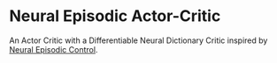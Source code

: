 # Neural Episodic Actor-Critic


An Actor Critic with a Differentiable Neural Dictionary Critic inspired by
[Neural Episodic Control](https://arxiv.org/abs/1703.01988).